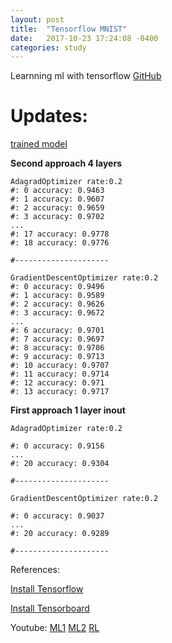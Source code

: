 ```yaml
---
layout: post
title:  "Tensorflow MNIST"
date:   2017-10-23 17:24:08 -0400
categories: study
---
```



Learnning ml with tensorflow [GitHub](https://github.com/DavidTai1/TF) 

# **Updates:** 
[trained model](https://github.com/DavidTai1/tensorflow/tree/master/model)

**Second approach 4 layers**

	AdagradOptimizer rate:0.2
	#: 0 accuracy: 0.9463
	#: 1 accuracy: 0.9607
	#: 2 accuracy: 0.9659
	#: 3 accuracy: 0.9702
	...
	#: 17 accuracy: 0.9778
	#: 18 accuracy: 0.9776

	#---------------------

	GradientDescentOptimizer rate:0.2
	#: 0 accuracy: 0.9496
	#: 1 accuracy: 0.9589
	#: 2 accuracy: 0.9626
	#: 3 accuracy: 0.9672
	...
	#: 6 accuracy: 0.9701
	#: 7 accuracy: 0.9697
	#: 8 accuracy: 0.9706
	#: 9 accuracy: 0.9713
	#: 10 accuracy: 0.9707
	#: 11 accuracy: 0.9714
	#: 12 accuracy: 0.971
	#: 13 accuracy: 0.9717

**First approach 1 layer inout**

	AdagradOptimizer rate:0.2

	#: 0 accuracy: 0.9156
	...
	#: 20 accuracy: 0.9304

	#---------------------

	GradientDescentOptimizer rate:0.2

	#: 0 accuracy: 0.9037
	...
	#: 20 accuracy: 0.9289

	#---------------------

References:

[Install Tensorflow](https://www.tensorflow.org/install/install_mac)

[Install Tensorboard](https://github.com/dmlc/tensorboard/blob/master/docs/tutorial/understanding-vanish-gradient.ipynb)

Youtube:
[ML1](https://www.youtube.com/watch?v=lAaCeiqE6CE&list=PLXO45tsB95cKI5AIlf5TxxFPzb-0zeVZ8)
[ML2](https://www.youtube.com/watch?v=yZAmA00mF7s)
[RL](https://www.youtube.com/watch?v=vCNkQREqd2k&list=PLjSwXXbVlK6K2enbNmPGjnmB8QBRgCv5s)







